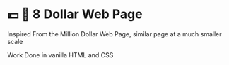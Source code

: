 # :dollar: :page_facing_up: 8 Dollar Web Page
Inspired From the Million Dollar Web Page, similar page at a much smaller scale 

Work Done in vanilla HTML and CSS
